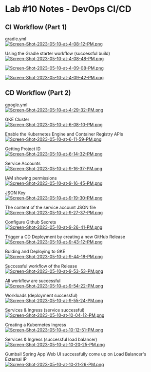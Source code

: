# Lab #10 Notes - DevOps CI/CD

## CI Workflow (Part 1)
gradle.yml </br>
[![Screen-Shot-2023-05-10-at-4-08-12-PM.png](https://i.postimg.cc/Mp8d5zd5/Screen-Shot-2023-05-10-at-4-08-12-PM.png)](https://postimg.cc/crXR4Gqt)

Using the Gradle starter workflow (successful build) </br>
[![Screen-Shot-2023-05-10-at-4-08-48-PM.png](https://i.postimg.cc/jqpXqs0T/Screen-Shot-2023-05-10-at-4-08-48-PM.png)](https://postimg.cc/xqPHtV1p)

[![Screen-Shot-2023-05-10-at-4-09-08-PM.png](https://i.postimg.cc/BnsBDMnw/Screen-Shot-2023-05-10-at-4-09-08-PM.png)](https://postimg.cc/QH47Zg5p)

[![Screen-Shot-2023-05-10-at-4-09-42-PM.png](https://i.postimg.cc/s2gPHxSY/Screen-Shot-2023-05-10-at-4-09-42-PM.png)](https://postimg.cc/RW2nNMgh)

## CD Workflow (Part 2)
google.yml </br>
[![Screen-Shot-2023-05-10-at-4-29-32-PM.png](https://i.postimg.cc/Y9J1SxPR/Screen-Shot-2023-05-10-at-4-29-32-PM.png)](https://postimg.cc/gXHwS3mL)

GKE Cluster </br>
[![Screen-Shot-2023-05-10-at-6-08-10-PM.png](https://i.postimg.cc/501m5ggt/Screen-Shot-2023-05-10-at-6-08-10-PM.png)](https://postimg.cc/LqCf2zrd)

Enable the Kubernetes Engine and Container Registry APIs </br>
[![Screen-Shot-2023-05-10-at-6-11-59-PM.png](https://i.postimg.cc/Qdh5yC56/Screen-Shot-2023-05-10-at-6-11-59-PM.png)](https://postimg.cc/1f7fg9v6)

Getting Project ID </br>
[![Screen-Shot-2023-05-10-at-6-14-32-PM.png](https://i.postimg.cc/kXb6mXZd/Screen-Shot-2023-05-10-at-6-14-32-PM.png)](https://postimg.cc/VdzL91m7)

Service Accounts </br>
[![Screen-Shot-2023-05-10-at-9-16-37-PM.png](https://i.postimg.cc/Y0fSvhw4/Screen-Shot-2023-05-10-at-9-16-37-PM.png)](https://postimg.cc/YL07V20k)

IAM showing permissions </br>
[![Screen-Shot-2023-05-10-at-9-16-45-PM.png](https://i.postimg.cc/prZ224Dz/Screen-Shot-2023-05-10-at-9-16-45-PM.png)](https://postimg.cc/8f784yXz)

JSON Key </br>
[![Screen-Shot-2023-05-10-at-9-19-30-PM.png](https://i.postimg.cc/8543sS0p/Screen-Shot-2023-05-10-at-9-19-30-PM.png)](https://postimg.cc/zbLpP9N6)

The content of the service account JSON file </br>
[![Screen-Shot-2023-05-10-at-9-27-37-PM.png](https://i.postimg.cc/mkqmF2Ns/Screen-Shot-2023-05-10-at-9-27-37-PM.png)](https://postimg.cc/K3PP6bHq)

Configure Github Secrets </br>
[![Screen-Shot-2023-05-10-at-9-26-41-PM.png](https://i.postimg.cc/pXbGxyTf/Screen-Shot-2023-05-10-at-9-26-41-PM.png)](https://postimg.cc/K4frDGtj)

Trigger a CD Deployment by creating a new GitHub Release </br>
[![Screen-Shot-2023-05-10-at-9-43-12-PM.png](https://i.postimg.cc/LsGffCnr/Screen-Shot-2023-05-10-at-9-43-12-PM.png)](https://postimg.cc/Tyqpvcj9)

Bulding and Deploying to GKE </br>
[![Screen-Shot-2023-05-10-at-9-44-18-PM.png](https://i.postimg.cc/3x4xpKmx/Screen-Shot-2023-05-10-at-9-44-18-PM.png)](https://postimg.cc/18SS11vk)

Successful workflow of the Release </br>
[![Screen-Shot-2023-05-10-at-9-53-53-PM.png](https://i.postimg.cc/V6NTrN07/Screen-Shot-2023-05-10-at-9-53-53-PM.png)](https://postimg.cc/wtSFngVJ)

All workflow are successful </br>
[![Screen-Shot-2023-05-10-at-9-54-22-PM.png](https://i.postimg.cc/284DfVQv/Screen-Shot-2023-05-10-at-9-54-22-PM.png)](https://postimg.cc/F7sqyFns)

Workloads (deployment successful) </br>
[![Screen-Shot-2023-05-10-at-9-55-24-PM.png](https://i.postimg.cc/rs1Y7RBw/Screen-Shot-2023-05-10-at-9-55-24-PM.png)](https://postimg.cc/GTpQyt3W)

Services & Ingress (service successful) </br>
[![Screen-Shot-2023-05-10-at-10-04-12-PM.png](https://i.postimg.cc/v8thFy1T/Screen-Shot-2023-05-10-at-10-04-12-PM.png)](https://postimg.cc/BttHHdBf)

Creating a Kubernetes Ingress </br>
[![Screen-Shot-2023-05-10-at-10-12-51-PM.png](https://i.postimg.cc/hjCzS2VJ/Screen-Shot-2023-05-10-at-10-12-51-PM.png)](https://postimg.cc/FdLspgWm)

Services & Ingress (successful load balancer) </br>
[![Screen-Shot-2023-05-10-at-10-20-25-PM.png](https://i.postimg.cc/bNnxTjQ3/Screen-Shot-2023-05-10-at-10-20-25-PM.png)](https://postimg.cc/kBnRJzYb)

Gumball Spring App Web UI successfully come up on Load Balancer's External IP </br>
[![Screen-Shot-2023-05-10-at-10-21-26-PM.png](https://i.postimg.cc/JzcF4Fz4/Screen-Shot-2023-05-10-at-10-21-26-PM.png)](https://postimg.cc/Yv0RdbFJ)
